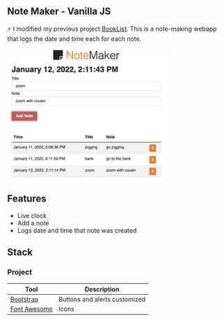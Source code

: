 ## Note Maker - Vanilla JS
⚡ I modified my previous project [BookList](https://github.com/jtc27/BookList-Javascript-Vanilla).  This is a note-making webapp that logs the date and time each for each note.

<img src="https://github.com/jtc27/Note-Maker-JS-Vanilla/blob/main/note.png" height="300">

## Features
* Live clock
* Add a note
* Logs date and time that note was created

## Stack

### Project

| Tool  | Description |
| ------------- | ------------- |
|  [Bootstrap](https://getbootstrap.com/)  | Buttons and alerts customized  |
| [Font Awesome](https://fontawesome.com/) | Icons  |




